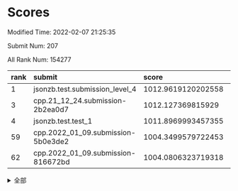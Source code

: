 # Scores

Modified Time: 2022-02-07 21:25:35

Submit Num: 207

All Rank Num: 154277

| rank |               submit               |       score        |       sigma        | pk_num |
| :--- | :--------------------------------- | :----------------- | :----------------- | :----- |
| 1    | jsonzb.test.submission_level_4     | 1012.9619120202558 | 0.7928014306211709 | 2980   |
| 3    | cpp.21_12_24.submission-2b2ea0d7   | 1012.127369815929  | 0.7887705061405911 | 2982   |
| 4    | jsonzb.test.test_1                 | 1011.8969993457355 | 0.7929005895235304 | 2981   |
| 59   | cpp.2022_01_09.submission-5b0e3de2 | 1004.3499579722453 | 0.7141629785184492 | 2980   |
| 62   | cpp.2022_01_09.submission-816672bd | 1004.0806323719318 | 0.7281639401492919 | 2983   |


<details>
<summary>全部</summary>

| rank |                 submit                 |       score        |       sigma        | pk_num |
| :--- | :------------------------------------- | :----------------- | :----------------- | :----- |
| 1    | jsonzb.test.submission_level_4         | 1012.9619120202558 | 0.7928014306211709 | 2980   |
| 2    | gobigger.level_3.submission_level_3_18 | 1012.2548901376093 | 0.7803069969380176 | 2983   |
| 3    | cpp.21_12_24.submission-2b2ea0d7       | 1012.127369815929  | 0.7887705061405911 | 2982   |
| 4    | jsonzb.test.test_1                     | 1011.8969993457355 | 0.7929005895235304 | 2981   |
| 5    | gobigger.level_3.submission_level_3_8  | 1011.0509415142069 | 0.7525085558285344 | 2984   |
| 6    | gobigger.level_3.submission_level_3_23 | 1011.01790844539   | 0.7676631030616458 | 2982   |
| 7    | gobigger.level_3.submission_level_3_30 | 1010.8428523642784 | 0.7914807668802297 | 2980   |
| 8    | gobigger.level_3.submission_level_3_29 | 1010.7505465874135 | 0.7717073038268183 | 2978   |
| 9    | gobigger.level_3.submission_level_3_24 | 1010.5569830634453 | 0.7640110369484067 | 2978   |
| 10   | gobigger.level_3.submission_level_3_45 | 1010.5247981690429 | 0.7770738648230108 | 2979   |
| 11   | gobigger.level_3.submission_level_3_40 | 1010.4062533970975 | 0.7559918021225261 | 2984   |
| 12   | gobigger.level_3.submission_level_3_39 | 1010.3450727590389 | 0.767008511177451  | 2980   |
| 13   | gobigger.level_3.submission_level_3_9  | 1010.3350202391201 | 0.7475925451004238 | 2976   |
| 14   | gobigger.level_3.submission_level_3_26 | 1010.3235900115276 | 0.7590248575787621 | 2977   |
| 15   | gobigger.level_3.submission_level_3_48 | 1010.2945695405023 | 0.7583463404592954 | 2979   |
| 16   | gobigger.level_3.submission_level_3_37 | 1010.2068502837287 | 0.7616973320422449 | 2983   |
| 17   | gobigger.level_3.submission_level_3_1  | 1010.1365899333022 | 0.7783987830884708 | 2978   |
| 18   | gobigger.level_3.submission_level_3_4  | 1010.0820048825576 | 0.755690338714508  | 2984   |
| 19   | gobigger.level_3.submission_level_3_35 | 1010.0788031958233 | 0.7507026660140138 | 2982   |
| 20   | gobigger.level_3.submission_level_3_19 | 1010.0529722097875 | 0.7635775606158471 | 2981   |
| 21   | gobigger.level_3.submission_level_3_41 | 1010.0400911247857 | 0.7428494277042825 | 2984   |
| 22   | gobigger.level_3.submission_level_3_38 | 1010.008968947879  | 0.7488503274792373 | 2987   |
| 23   | gobigger.level_3.submission_level_3_32 | 1009.9783981417695 | 0.7618290277787052 | 2985   |
| 24   | gobigger.level_3.submission_level_3_31 | 1009.9208187585753 | 0.7708991922363965 | 2984   |
| 25   | gobigger.level_3.submission_level_3_20 | 1009.8847680251225 | 0.7539803635768865 | 2983   |
| 26   | gobigger.level_3.submission_level_3_3  | 1009.8399243280784 | 0.7692599293206464 | 2978   |
| 27   | gobigger.level_3.submission_level_3_44 | 1009.7487444594492 | 0.75018476982708   | 2987   |
| 28   | gobigger.level_3.submission_level_3_36 | 1009.7402110381479 | 0.7621115729070173 | 2977   |
| 29   | gobigger.level_3.submission_level_3_0  | 1009.6970388921073 | 0.7432872523501114 | 2986   |
| 30   | gobigger.level_3.submission_level_3_7  | 1009.6893105402642 | 0.752134634142888  | 2981   |
| 31   | gobigger.level_3.submission_level_3_22 | 1009.5681634048003 | 0.7834038759681002 | 2986   |
| 32   | gobigger.level_3.submission_level_3_5  | 1009.5566355554233 | 0.7485566716214235 | 2981   |
| 33   | gobigger.level_3.submission_level_3_49 | 1009.5427100439618 | 0.753090873913199  | 2982   |
| 34   | gobigger.level_3.submission_level_3_25 | 1009.5359787282562 | 0.7686056657144386 | 2983   |
| 35   | gobigger.level_3.submission_level_3_14 | 1009.4578951458386 | 0.7362945588621771 | 2981   |
| 36   | gobigger.level_3.submission_level_3_11 | 1009.4321544341299 | 0.747618887468095  | 2978   |
| 37   | gobigger.level_3.submission_level_3_27 | 1009.4290655357377 | 0.7523210338499468 | 2981   |
| 38   | gobigger.level_3.submission_level_3_16 | 1009.4146288090035 | 0.7455357404059175 | 2984   |
| 39   | gobigger.level_3.submission_level_3_2  | 1009.3622443106347 | 0.7598614807434216 | 2980   |
| 40   | gobigger.level_3.submission_level_3_43 | 1009.3612133145257 | 0.7329094265894766 | 2980   |
| 41   | gobigger.level_3.submission_level_3_6  | 1009.3464437911655 | 0.735095681738746  | 2986   |
| 42   | gobigger.level_3.submission_level_3_33 | 1009.2821252095154 | 0.7509907201409314 | 2982   |
| 43   | gobigger.level_3.submission_level_3_42 | 1009.2573334796214 | 0.729008829139166  | 2981   |
| 44   | gobigger.level_3.submission_level_3_28 | 1009.2509974170249 | 0.7410553110118845 | 2982   |
| 45   | gobigger.level_3.submission_level_3_21 | 1009.1712952776086 | 0.7308113741895254 | 2980   |
| 46   | gobigger.level_3.submission_level_3_13 | 1009.1378686083597 | 0.7229776380155941 | 2980   |
| 47   | gobigger.level_3.submission_level_3_15 | 1009.1183802410553 | 0.7537494147343432 | 2976   |
| 48   | gobigger.level_3.submission_level_3_34 | 1009.0770579553434 | 0.7438624094548892 | 2981   |
| 49   | gobigger.level_3.submission_level_3_10 | 1009.0558295401021 | 0.7362337411902046 | 2985   |
| 50   | gobigger.level_3.submission_level_3_46 | 1009.0098762793339 | 0.7464389041623327 | 2982   |
| 51   | gobigger.level_3.submission_level_3_12 | 1009.004297914854  | 0.7519279836169338 | 2983   |
| 52   | gobigger.level_3.submission_level_3_17 | 1008.6853230390124 | 0.7418605934542001 | 2980   |
| 53   | gobigger.level_3.submission_level_3_47 | 1008.6463430173092 | 0.73461323633664   | 2977   |
| 54   | gobigger.level_1.submission_level_1_12 | 1005.085027707659  | 0.7181931370189031 | 2985   |
| 55   | gobigger.level_1.submission_level_1_29 | 1005.0399702145355 | 0.7083770812863536 | 2982   |
| 56   | gobigger.level_1.submission_level_1_39 | 1004.6033988389909 | 0.7174954547495964 | 2979   |
| 57   | gobigger.level_1.submission_level_1_42 | 1004.5883749065465 | 0.7182692541277661 | 2980   |
| 58   | gobigger.level_1.submission_level_1_21 | 1004.4415673913155 | 0.7050655645596072 | 2983   |
| 59   | cpp.2022_01_09.submission-5b0e3de2     | 1004.3499579722453 | 0.7141629785184492 | 2980   |
| 60   | gobigger.level_1.submission_level_1_30 | 1004.1205228078661 | 0.728995392690434  | 2978   |
| 61   | gobigger.level_1.submission_level_1_14 | 1004.1141695265346 | 0.7114121319921314 | 2981   |
| 62   | cpp.2022_01_09.submission-816672bd     | 1004.0806323719318 | 0.7281639401492919 | 2983   |
| 63   | gobigger.level_1.submission_level_1_25 | 1004.016931376393  | 0.7207726761486847 | 2981   |
| 64   | gobigger.level_1.submission_level_1_46 | 1003.8427930544713 | 0.7304511093645875 | 2987   |
| 65   | gobigger.level_1.submission_level_1_41 | 1003.8169840348256 | 0.7092464169361895 | 2973   |
| 66   | gobigger.level_1.submission_level_1_2  | 1003.816574318417  | 0.7189265638553143 | 2983   |
| 67   | gobigger.level_1.submission_level_1_24 | 1003.8110146456013 | 0.7148195247779311 | 2980   |
| 68   | gobigger.level_1.submission_level_1_48 | 1003.787919519276  | 0.718067752900837  | 2981   |
| 69   | gobigger.level_1.submission_level_1_8  | 1003.7450513897729 | 0.716477103761263  | 2979   |
| 70   | gobigger.level_1.submission_level_1_7  | 1003.7017987796798 | 0.7191862471119057 | 2983   |
| 71   | gobigger.level_1.submission_level_1_26 | 1003.6954999190866 | 0.7176161094022436 | 2981   |
| 72   | gobigger.level_1.submission_level_1_9  | 1003.6777784159017 | 0.7083507670622795 | 2978   |
| 73   | gobigger.level_1.submission_level_1_27 | 1003.5928011191348 | 0.7110294664586989 | 2982   |
| 74   | gobigger.level_1.submission_level_1_4  | 1003.5185470517396 | 0.7237792209236716 | 2983   |
| 75   | gobigger.level_1.submission_level_1_11 | 1003.5007234564504 | 0.7040740192749076 | 2983   |
| 76   | gobigger.level_1.submission_level_1_19 | 1003.4934777543706 | 0.7167288178794774 | 2984   |
| 77   | gobigger.level_1.submission_level_1_13 | 1003.4768440662286 | 0.6979446008339852 | 2982   |
| 78   | gobigger.level_1.submission_level_1_17 | 1003.4374553892161 | 0.7152875429110283 | 2984   |
| 79   | gobigger.level_1.submission_level_1_22 | 1003.4312576600893 | 0.7129616253960893 | 2976   |
| 80   | gobigger.level_1.submission_level_1_32 | 1003.4186782973009 | 0.7199192516005182 | 2982   |
| 81   | gobigger.level_1.submission_level_1_37 | 1003.3977602702586 | 0.7255387983239326 | 2983   |
| 82   | gobigger.level_1.submission_level_1_6  | 1003.3764015067451 | 0.7070152148725297 | 2981   |
| 83   | gobigger.level_1.submission_level_1_20 | 1003.354472066112  | 0.7153818532420688 | 2984   |
| 84   | gobigger.level_1.submission_level_1_35 | 1003.3390050850383 | 0.7144314579026502 | 2980   |
| 85   | gobigger.level_1.submission_level_1_23 | 1003.1800277151602 | 0.714158228655142  | 2981   |
| 86   | gobigger.level_1.submission_level_1_47 | 1003.1565208782125 | 0.7137315602134391 | 2980   |
| 87   | gobigger.level_1.submission_level_1_44 | 1003.1083929780722 | 0.7049258872444827 | 2982   |
| 88   | gobigger.level_1.submission_level_1_38 | 1003.0931115243126 | 0.7243643604277143 | 2979   |
| 89   | gobigger.level_1.submission_level_1_1  | 1003.0854770077818 | 0.7247266534145284 | 2980   |
| 90   | gobigger.level_1.submission_level_1_33 | 1003.0774524187943 | 0.7125494054653276 | 2980   |
| 91   | gobigger.level_1.submission_level_1_34 | 1003.051201233405  | 0.7075475839011394 | 2986   |
| 92   | gobigger.level_1.submission_level_1_5  | 1002.9870194122475 | 0.7206923042011297 | 2980   |
| 93   | gobigger.level_1.submission_level_1_3  | 1002.9296512916403 | 0.7163769768237281 | 2982   |
| 94   | gobigger.level_1.submission_level_1_18 | 1002.9241754348694 | 0.7196748408686554 | 2983   |
| 95   | gobigger.level_1.submission_level_1_10 | 1002.8895693197439 | 0.7108574218539759 | 2985   |
| 96   | gobigger.level_1.submission_level_1_15 | 1002.8870176237283 | 0.7150931493866461 | 2979   |
| 97   | gobigger.level_1.submission_level_1_36 | 1002.6621976211817 | 0.7114455129303139 | 2978   |
| 98   | gobigger.level_1.submission_level_1_0  | 1002.6515355216834 | 0.7167321669150479 | 2982   |
| 99   | gobigger.level_1.submission_level_1_40 | 1002.6250529320477 | 0.716730176621815  | 2979   |
| 100  | gobigger.level_1.submission_level_1_49 | 1002.5441728350615 | 0.711406129205362  | 2981   |
| 101  | gobigger.level_1.submission_level_1_31 | 1002.5417029316449 | 0.7160620960392207 | 2983   |
| 102  | gobigger.level_1.submission_level_1_28 | 1002.387532005468  | 0.7058683583212784 | 2983   |
| 103  | gobigger.level_1.submission_level_1_45 | 1002.3706080578002 | 0.7239284017164825 | 2983   |
| 104  | gobigger.level_1.submission_level_1_16 | 1002.221977471108  | 0.7141844961101197 | 2984   |
| 105  | gobigger.level_1.submission_level_1_43 | 1001.4806460234671 | 0.723253026756214  | 2986   |
| 106  | gobigger.random.submission_random_24   | 998.2697588510073  | 0.7119485078955404 | 2985   |
| 107  | gobigger.random.submission_random_41   | 997.6674205349751  | 0.7110763749091978 | 2979   |
| 108  | gobigger.random.submission_random_22   | 997.4520161319334  | 0.6983295208878029 | 2983   |
| 109  | gobigger.random.submission_random_35   | 997.316231174998   | 0.7155111957652436 | 2984   |
| 110  | gobigger.random.submission_random_8    | 996.7819393068949  | 0.712348530973427  | 2982   |
| 111  | gobigger.random.submission_random_21   | 996.7166922015562  | 0.7078314380751823 | 2982   |
| 112  | gobigger.random.submission_random_1    | 996.7126211523878  | 0.7195536698489711 | 2977   |
| 113  | gobigger.random.submission_random_37   | 996.4088272871328  | 0.7025576476013867 | 2984   |
| 114  | gobigger.random.submission_random_43   | 996.4071746500606  | 0.7105292506474489 | 2985   |
| 115  | gobigger.random.submission_random_45   | 996.3836260588486  | 0.7069678469869105 | 2978   |
| 116  | gobigger.random.submission_random_26   | 996.3197938905578  | 0.7093643182688539 | 2980   |
| 117  | gobigger.random.submission_random_23   | 996.1798901603985  | 0.704557713780622  | 2980   |
| 118  | gobigger.random.submission_random_16   | 996.1769264717537  | 0.6942468119589775 | 2983   |
| 119  | gobigger.random.submission_random_48   | 996.1621932381264  | 0.7004267645752396 | 2982   |
| 120  | gobigger.random.submission_random_15   | 996.1332081956609  | 0.7288502809715194 | 2982   |
| 121  | gobigger.random.submission_random_42   | 996.1228323905665  | 0.7160579196609395 | 2981   |
| 122  | gobigger.random.submission_random_49   | 996.1031034974804  | 0.7140578058779062 | 2979   |
| 123  | gobigger.random.submission_random_27   | 996.0729658370742  | 0.7238968277917289 | 2979   |
| 124  | gobigger.random.submission_random_13   | 996.0570701837856  | 0.7036658967966452 | 2982   |
| 125  | gobigger.random.submission_random_6    | 996.0546040360324  | 0.7173607528761907 | 2983   |
| 126  | gobigger.random.submission_random_47   | 996.0324972450022  | 0.7111811274545969 | 2979   |
| 127  | gobigger.random.submission_random_12   | 995.9835691965463  | 0.7071218384736153 | 2981   |
| 128  | gobigger.random.submission_random_40   | 995.9621331264651  | 0.7153463772549026 | 2987   |
| 129  | gobigger.random.submission_random_30   | 995.9583155393813  | 0.7087408926913162 | 2980   |
| 130  | gobigger.random.submission_random_44   | 995.9551126365754  | 0.7149929211391989 | 2981   |
| 131  | gobigger.random.submission_random_38   | 995.9514423620574  | 0.7038398158783485 | 2978   |
| 132  | gobigger.random.submission_random_28   | 995.8745301903899  | 0.7215763671186726 | 2984   |
| 133  | gobigger.random.submission_random_25   | 995.8477133301559  | 0.7154130537896399 | 2978   |
| 134  | gobigger.random.submission_random_36   | 995.8207940571333  | 0.7127963667740319 | 2981   |
| 135  | gobigger.random.submission_random_29   | 995.8201458094202  | 0.7130566056154506 | 2983   |
| 136  | gobigger.random.submission_random_32   | 995.8134886077028  | 0.7124242473646321 | 2986   |
| 137  | gobigger.level_2.submission_level_2_31 | 995.7333863175052  | 0.7101319058093694 | 2982   |
| 138  | gobigger.random.submission_random_39   | 995.6617987382812  | 0.7212546667435131 | 2988   |
| 139  | gobigger.random.submission_random_31   | 995.6492031307766  | 0.6956235376904983 | 2979   |
| 140  | gobigger.random.submission_random_20   | 995.5934712621705  | 0.70761835742409   | 2986   |
| 141  | gobigger.random.submission_random_9    | 995.5854067010351  | 0.722567770535913  | 2979   |
| 142  | gobigger.random.submission_random_17   | 995.5037917967443  | 0.7144880125773924 | 2984   |
| 143  | gobigger.random.submission_random_7    | 995.4762991808071  | 0.7311552961670721 | 2978   |
| 144  | gobigger.random.submission_random_3    | 995.4474517867112  | 0.7133750882110236 | 2977   |
| 145  | gobigger.random.submission_random_2    | 995.4096094334328  | 0.7058622200032448 | 2986   |
| 146  | gobigger.random.submission_random_4    | 995.4041867082844  | 0.7084781801193316 | 2980   |
| 147  | gobigger.random.submission_random_0    | 995.3993858316553  | 0.7062167524110646 | 2983   |
| 148  | gobigger.random.submission_random_5    | 995.1440109597121  | 0.7095350451592329 | 2982   |
| 149  | gobigger.random.submission_random_33   | 995.1128066092745  | 0.7371783772191051 | 2981   |
| 150  | gobigger.random.submission_random_34   | 995.0406300199128  | 0.7212169656333051 | 2984   |
| 151  | gobigger.random.submission_random_46   | 994.9500246745013  | 0.7196620356884781 | 2986   |
| 152  | gobigger.random.submission_random_10   | 994.8385426819569  | 0.6988243526311683 | 2985   |
| 153  | gobigger.random.submission_random_14   | 994.6947382193051  | 0.7088106905342758 | 2980   |
| 154  | gobigger.random.submission_random_11   | 994.5776828247024  | 0.7304034000765695 | 2983   |
| 155  | gobigger.random.submission_random_19   | 994.5039076471173  | 0.7094585910047786 | 2981   |
| 156  | gobigger.random.submission_random_18   | 993.9577143747005  | 0.7156810636435221 | 2976   |
| 157  | gobigger.level_2.submission_level_2_33 | 993.8931589335803  | 0.7269243192009585 | 2982   |
| 158  | gobigger.level_2.submission_level_2_5  | 993.5715637309229  | 0.7435966706106135 | 2984   |
| 159  | gobigger.level_2.submission_level_2_26 | 993.5630238238846  | 0.7245794201318349 | 2976   |
| 160  | gobigger.level_2.submission_level_2_1  | 993.539501013772   | 0.733101074387596  | 2974   |
| 161  | gobigger.level_2.submission_level_2_14 | 993.2725124853325  | 0.7504478504584795 | 2979   |
| 162  | gobigger.level_2.submission_level_2_29 | 993.2164156960615  | 0.7384699327117323 | 2979   |
| 163  | gobigger.level_2.submission_level_2_22 | 993.1153469610741  | 0.7504194379144389 | 2979   |
| 164  | gobigger.level_2.submission_level_2_6  | 993.0450131162697  | 0.7518097849715598 | 2979   |
| 165  | gobigger.level_2.submission_level_2_23 | 992.9601587652564  | 0.73150694993648   | 2981   |
| 166  | gobigger.level_2.submission_level_2_38 | 992.9575274375331  | 0.745334835468869  | 2978   |
| 167  | gobigger.level_2.submission_level_2_25 | 992.9532990224865  | 0.7434493960093596 | 2977   |
| 168  | gobigger.level_2.submission_level_2_7  | 992.9040893609645  | 0.7442725434721751 | 2986   |
| 169  | gobigger.level_2.submission_level_2_28 | 992.89798074911    | 0.7410467891650959 | 2983   |
| 170  | gobigger.level_2.submission_level_2_24 | 992.7561792068983  | 0.7491389824239542 | 2977   |
| 171  | gobigger.level_2.submission_level_2_3  | 992.6166796250342  | 0.7364339362625819 | 2983   |
| 172  | gobigger.level_2.submission_level_2_44 | 992.557179159149   | 0.7232354163024973 | 2982   |
| 173  | gobigger.level_2.submission_level_2_8  | 992.5466447775543  | 0.752297327809661  | 2983   |
| 174  | gobigger.level_2.submission_level_2_10 | 992.5216669585625  | 0.7560171259776739 | 2981   |
| 175  | gobigger.level_2.submission_level_2_17 | 992.4047491913371  | 0.7552801321492496 | 2980   |
| 176  | gobigger.level_2.submission_level_2_40 | 992.3918895096048  | 0.7613558011342397 | 2981   |
| 177  | gobigger.level_2.submission_level_2_45 | 992.2482357351461  | 0.7440497362721309 | 2977   |
| 178  | gobigger.level_2.submission_level_2_27 | 992.113973580301   | 0.7448740661638427 | 2980   |
| 179  | gobigger.level_2.submission_level_2_16 | 992.0941065712402  | 0.746800573835628  | 2978   |
| 180  | gobigger.level_2.submission_level_2_21 | 992.0762966654228  | 0.7406043509922383 | 2981   |
| 181  | gobigger.level_2.submission_level_2_48 | 992.0040298272951  | 0.7283978314834664 | 2983   |
| 182  | gobigger.level_2.submission_level_2_12 | 991.9912685644899  | 0.7650151049099736 | 2987   |
| 183  | gobigger.level_2.submission_level_2_41 | 991.8696386814003  | 0.742536584822118  | 2977   |
| 184  | gobigger.level_2.submission_level_2_30 | 991.7966079416326  | 0.7419176111153785 | 2982   |
| 185  | gobigger.level_2.submission_level_2_4  | 991.6675911463038  | 0.7550995854071517 | 2982   |
| 186  | gobigger.level_2.submission_level_2_32 | 991.5657253930669  | 0.7487101610390556 | 2978   |
| 187  | gobigger.level_2.submission_level_2_18 | 991.5583776631884  | 0.7501349840618544 | 2980   |
| 188  | gobigger.level_2.submission_level_2_49 | 991.519775078854   | 0.7430581063034506 | 2978   |
| 189  | gobigger.level_2.submission_level_2_2  | 991.4800155151207  | 0.7545189958910054 | 2982   |
| 190  | gobigger.level_2.submission_level_2_37 | 991.4769520756664  | 0.7419149528462656 | 2984   |
| 191  | gobigger.level_2.submission_level_2_35 | 991.4182307743199  | 0.7526541900194623 | 2978   |
| 192  | gobigger.level_2.submission_level_2_43 | 991.3981366746542  | 0.763915446615239  | 2982   |
| 193  | gobigger.level_2.submission_level_2_47 | 991.3819194984471  | 0.7634000602855775 | 2975   |
| 194  | gobigger.level_2.submission_level_2_11 | 991.3800217865441  | 0.7450914397233539 | 2982   |
| 195  | gobigger.level_2.submission_level_2_36 | 991.3716834971344  | 0.7455185436655081 | 2979   |
| 196  | gobigger.level_2.submission_level_2_46 | 991.362482921198   | 0.7323774988888276 | 2981   |
| 197  | gobigger.level_2.submission_level_2_15 | 991.2868121380246  | 0.7675279269992931 | 2982   |
| 198  | gobigger.level_2.submission_level_2_13 | 991.2268335283229  | 0.7499822537633446 | 2977   |
| 199  | gobigger.level_2.submission_level_2_19 | 991.2008372754099  | 0.7394963726883913 | 2982   |
| 200  | gobigger.level_2.submission_level_2_0  | 991.1340303445513  | 0.7560615004618949 | 2984   |
| 201  | gobigger.level_2.submission_level_2_39 | 991.094837969863   | 0.7657440736281413 | 2981   |
| 202  | gobigger.level_2.submission_level_2_9  | 990.8617446881769  | 0.7659252774277483 | 2981   |
| 203  | gobigger.level_2.submission_level_2_42 | 990.7655095247261  | 0.7408481646828813 | 2980   |
| 204  | gobigger.level_2.submission_level_2_34 | 989.6698099462449  | 0.7734301457129753 | 2977   |
| 205  | gobigger.level_2.submission_level_2_20 | 989.469262407335   | 0.7991302051775147 | 2977   |
| 206  | gobigger.none.submission_none_0        | 976.253020095081   | 1.4413110790300185 | 2979   |
| 207  | gobigger.none.submission_none_1        | 973.7815748475788  | 1.804722034554978  | 2982   |

</details>